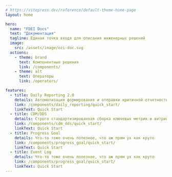 ```yaml
---
# https://vitepress.dev/reference/default-theme-home-page
layout: home

hero:
  name: "FDEI Docs"
  text: "Документация"
  tagline: Единая точка входя для описания инженерных решений
  image:
    src: /assets/image/ozi-doc.svg
  actions:
    - theme: brand
      text: Компонентные решения
      link: /components/
    - theme: alt
      text: Операторы
      link: /operators/

features:
  - title: Daily Reporting 2.0
    details: Автоматизация формирования и отправки критичной отчетности
    link: /components/daily_reporting/quick_start/
    linkText: Quick Start
  - title: CDM/DDS
    details: Строго стандартизированная сборка ключевых метрик и витрин
    link: /components/cdm_dds/quick_start/
    linkText: Quick Start
  - title: Progress Goal
    details: Что-то тоже очень полезное, что аж прям ух как круто
    link: /components/progress_goal/quick_start/
    linkText: Quick Start
  - title: Event Log
    details: Что-то тоже очень полезное, что аж прям ух как круто
    link: /components/progress_goal/quick_start/
    linkText: Quick Start
---
```


